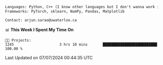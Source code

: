 ```txt
Languages: Python, C++ (I know other languages but I don't wanna work in em)
Frameworks: PyTorch, sklearn, NumPy, Pandas, Matplotlib

Contact: arjun.sarao@uwaterloo.ca
```

<!--START_SECTION:waka-->
📊 **This Week I Spent My Time On** 

```text
🐱‍💻 Projects: 
1245                     3 hrs 10 mins       █████████████████████████   100.00 % 
```


 Last Updated on 07/07/2024 00:44:35 UTC
<!--END_SECTION:waka-->
